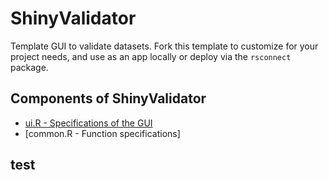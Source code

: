 # ShinyValidator
Template GUI to validate datasets. Fork this template to customize for your project needs,
and use as an app locally or deploy via the `rsconnect` package.

## Components of ShinyValidator

* [ui.R - Specifications of the GUI](#test)
* [common.R - Function specifications]

## test
